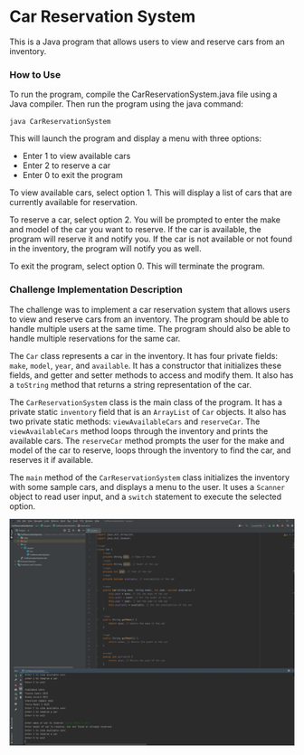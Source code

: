 # Car Reservation System
This is a Java program that allows users to view and reserve cars from an inventory.

### How to Use
To run the program, compile the CarReservationSystem.java file using a Java compiler. Then run the program using the java command:
```
java CarReservationSystem
``` 
This will launch the program and display a menu with three options:

- Enter 1 to view available cars
- Enter 2 to reserve a car
- Enter 0 to exit the program

To view available cars, select option 1. This will display a list of cars that are currently available for reservation.

To reserve a car, select option 2. You will be prompted to enter the make and model of the car you want to reserve. If the car is available, the program will reserve it and notify you. If the car is not available or not found in the inventory, the program will notify you as well.

To exit the program, select option 0. This will terminate the program.

### Challenge Implementation Description
The challenge was to implement a car reservation system that allows users to view and reserve cars from an inventory. The program should be able to handle multiple users at the same time. The program should also be able to handle multiple reservations for the same car.

The `Car` class represents a car in the inventory. It has four private fields: `make`, `model`, `year`, and `available`. It has a constructor that initializes these fields, and getter and setter methods to access and modify them. It also has a `toString` method that returns a string representation of the car.

The `CarReservationSystem` class is the main class of the program. It has a private static `inventory` field that is an `ArrayList` of `Car` objects. It also has two private static methods: `viewAvailableCars` and `reserveCar`. The `viewAvailableCars` method loops through the inventory and prints the available cars. The `reserveCar` method prompts the user for the make and model of the car to reserve, loops through the inventory to find the car, and reserves it if available.

The `main` method of the `CarReservationSystem` class initializes the inventory with some sample cars, and displays a menu to the user. It uses a `Scanner` object to read user input, and a `switch` statement to execute the selected option.


![Car Reservation System UML Diagram](./CarReservationSystem.jpg)